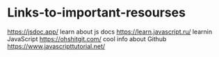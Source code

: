 # Links-to-important-resourses

https://jsdoc.app/                learn about js docs
https://learn.javascript.ru/       learnin JavaScript
https://ohshitgit.com/            cool info about Github
https://www.javascripttutorial.net/
